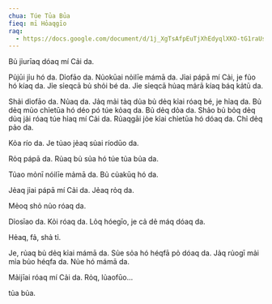```yaml
---
chua: Túe Tủa Bủa
fieq: mỉ Hỏaqgīo
raq:
  - https://docs.google.com/document/d/1j_XgTsAfpEuTjXhEdyqlXKO-tG1raUsxjuSUIHuOh0E/edit
---
```


Bủ jỉurīaq dóaq mí Cải da.

Pủjūi jỉu hó da. Dỉofāo da. Nủokūai nỏilīe mámā da. Jỉai pápā mí Cải, je
fủo hó kíaq da. Jỉe sỉeqcā bủ shỏi bé da. Jỉe sỉeqcā hủaq mảrā kíaq báq
kảtū da.

Shải dỉofāo da. Nủaq da. Jảq mải tảq dủa bủ dẻq kỉai róaq bé, je hỉaq
da. Bủ dẻq mủo chỉetūa hó déo pó túe kỏaq da. Bủ dẻq dỏa da. Shảo bủ bỏq
dẻq dủq jải róaq túe hỉaq mí Cải da. Rủaqgāi jỏe kỉai chỉetūa hó dóaq
da. Chỉ dẻq pảo da.

Kỏa río da. Je tủao jẻaq sủai ríodūo da.

Rỏq pápā da. Rủaq bủ sủa hó túe tủa bủa da.

Tủao mỏnī nóilīe mảmā da. Bủ củakūq hó da.

Jẻaq jỉai pápā mí Cải da. Jẻaq rỏq da.

Mẻoq shỏ nủo róaq da.

Dỉosīao da. Kỏi róaq da. Lỏq hóegīo, je cả dẻ máq dóaq da.

Hẻaq, fả, shả tỉ.

Je, rủaq bủ dẻq kỉai mámā da. Sủe sỏa hó héqfā pỏ dóaq da. Jảq rủogī mải
mỉa bủo héqfa da. Nủe hó mámā da.

Mảijīai róaq mí Cải da. Rỏq, lủaofūo...

tủa bủa.
